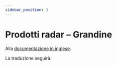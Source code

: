 ```yaml
---
sidebar_position: 3
---
```


# Prodotti radar – Grandine

Alla [documentazione in inglese](https://opendatadocs.meteoswiss.ch/d-radar-data/d3-hail-radar-products).

La traduzione seguirà.
